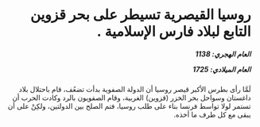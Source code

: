 <h1 dir="rtl">روسيا القيصرية تسيطر على بحر قزوين التابع لبلاد فارس الإسلامية .</h1>

<h5 dir="rtl">العام الهجري:  1138

العام الميلادي: 1725

</h5>

<p dir="rtl">لَمَّا رأى بطرس الأكبر قيصر روسيا أن الدولة الصفوية بدأت تضعُف، قام باحتلال بلاد داغستان وسواحل بحر الخزر (قزوين) الغربية، وقام الصفويون بالرد وكادت الحرب أن تستمر لولا تواسط فرنسا بناء على طلب روسيا، فتم الصلح بين الدولتين، ولكِنْ على أن يبقى مع كل طرف ما أخذه.</p></br>
